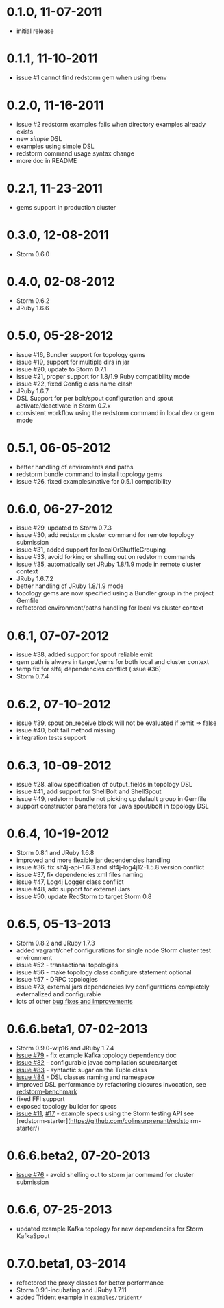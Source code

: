 # 0.1.0, 11-07-2011
- initial release

# 0.1.1, 11-10-2011
- issue #1 cannot find redstorm gem when using rbenv

# 0.2.0, 11-16-2011
- issue #2 redstorm examples fails when directory examples already exists
- new *simple* DSL
- examples using simple DSL
- redstorm command usage syntax change
- more doc in README

# 0.2.1, 11-23-2011
- gems support in production cluster

# 0.3.0, 12-08-2011
- Storm 0.6.0

# 0.4.0, 02-08-2012
- Storm 0.6.2
- JRuby 1.6.6

# 0.5.0, 05-28-2012
- issue #16, Bundler support for topology gems
- issue #19, support for multiple dirs in jar
- issue #20, update to Storm 0.7.1
- issue #21, proper support for 1.8/1.9 Ruby compatibility mode
- issue #22, fixed Config class name clash
- JRuby 1.6.7
- DSL Support for per bolt/spout configuration and spout activate/deactivate in Storm 0.7.x
- consistent workflow using the redstorm command in local dev or gem mode

# 0.5.1, 06-05-2012
- better handling of enviroments and paths
- redstorm bundle command to install topology gems
- issue #26, fixed examples/native for 0.5.1 compatibility

# 0.6.0, 06-27-2012
- issue #29, updated to Storm 0.7.3
- issue #30, add redstorm cluster command for remote topology submission
- issue #31, added support for localOrShuffleGrouping
- issue #33, avoid forking or shelling out on redstorm commands
- issue #35, automatically set JRuby 1.8/1.9 mode in remote cluster context
- JRuby 1.6.7.2
- better handling of JRuby 1.8/1.9 mode
- topology gems are now specified using a Bundler group in the project Gemfile
- refactored environment/paths handling for local vs cluster context

# 0.6.1, 07-07-2012
- issue #38, added support for spout reliable emit
- gem path is always in target/gems for both local and cluster context
- temp fix for slf4j dependencies conflict (issue #36)
- Storm 0.7.4

# 0.6.2, 07-10-2012
- issue #39, spout on_receive block will not be evaluated if :emit => false
- issue #40, bolt fail method missing
- integration tests support

# 0.6.3, 10-09-2012
- issue #28, allow specification of output_fields in topology DSL
- issue #41, add support for ShellBolt and ShellSpout
- issue #49, redstorm bundle not picking up default group in Gemfile
- support constructor parameters for Java spout/bolt in topology DSL

# 0.6.4, 10-19-2012
- Storm 0.8.1 and JRuby 1.6.8
- improved and more flexible jar dependencies handling
- issue #36, fix slf4j-api-1.6.3 and slf4j-log4j12-1.5.8 version conflict
- issue #37, fix dependencies xml files naming
- issue #47, Log4j Logger class conflict
- issue #48, add support for external Jars
- issue #50, update RedStorm to target Storm 0.8

# 0.6.5, 05-13-2013
- Storm 0.8.2 and JRuby 1.7.3
- added vagrant/chef configurations for single node Storm cluster test environment
- issue #52 - transactional topologies
- issue #56 - make topology class configure statement optional
- issue #57 - DRPC topologies
- issue #73, external jars dependencies Ivy configurations completely externalized and configurable
- lots of other [bug fixes and improvements](https://github.com/colinsurprenant/redstorm/issues?milestone=9&page=1&state=closed)

# 0.6.6.beta1, 07-02-2013
- Storm 0.9.0-wip16 and JRuby 1.7.4
- [issue #79](https://github.com/colinsurprenant/redstorm/issues/79) - fix example Kafka topology dependency doc
- [issue #82](https://github.com/colinsurprenant/redstorm/issues/82) - configurable javac compilation source/target
- [issue #83](https://github.com/colinsurprenant/redstorm/issues/83) - syntactic sugar on the Tuple class
- [issue #84](https://github.com/colinsurprenant/redstorm/issues/84) - DSL classes naming and namespace
- improved DSL performance by refactoring closures invocation, see [redstorm-benchmark](https://github.com/colinsurprenant/redstorm-benchmark/)
- fixed FFI support
- exposed topology builder for specs
- [issue #11](https://github.com/colinsurprenant/redstorm/issues/11), [#17](https://github.com/colinsurprenant/redstorm/issues/17) -  example specs using the Storm testing API see [redstorm-starter](https://github.com/colinsurprenant/redsto  rm-starter/)

# 0.6.6.beta2, 07-20-2013
- [issue #76](https://github.com/colinsurprenant/redstorm/issues/76) - avoid shelling out to storm jar command for cluster submission

# 0.6.6, 07-25-2013
- updated example Kafka topology for new dependencies for Storm KafkaSpout

# 0.7.0.beta1, 03-2014
- refactored the proxy classes for better performance
- Storm 0.9.1-incubating and JRuby 1.7.11
- added Trident example in `examples/trident/`